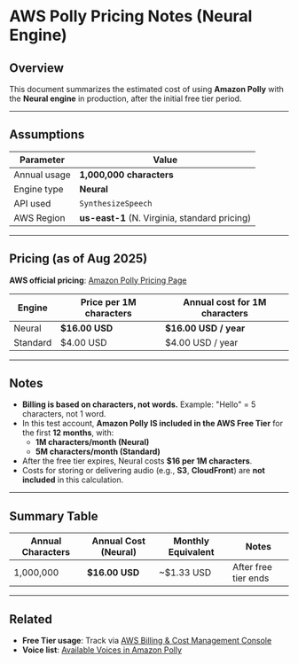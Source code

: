 # AWS Polly Pricing Notes (Neural Engine)

## Overview
This document summarizes the estimated cost of using **Amazon Polly** with the **Neural engine** in production, after the initial free tier period.

---

## Assumptions
| Parameter           | Value |
|---------------------|-------|
| Annual usage        | **1,000,000 characters** |
| Engine type         | **Neural** |
| API used            | `SynthesizeSpeech` |
| AWS Region          | **us-east-1** (N. Virginia, standard pricing) |

---

## Pricing (as of Aug 2025)

**AWS official pricing**:
[Amazon Polly Pricing Page](https://aws.amazon.com/polly/pricing/)

| Engine  | Price per 1M characters | Annual cost for 1M characters |
|---------|-------------------------|--------------------------------|
| Neural  | **$16.00 USD**          | **$16.00 USD / year**          |
| Standard| $4.00 USD               | $4.00 USD / year               |

---

## Notes
- **Billing is based on characters, not words.**
  Example: "Hello" = 5 characters, not 1 word.
- In this test account, **Amazon Polly IS included in the AWS Free Tier** for the first **12 months**, with:
  - **1M characters/month (Neural)**
  - **5M characters/month (Standard)**
- After the free tier expires, Neural costs **$16 per 1M characters**.
- Costs for storing or delivering audio (e.g., **S3**, **CloudFront**) are **not included** in this calculation.

---

## Summary Table

| Annual Characters | Annual Cost (Neural) | Monthly Equivalent | Notes |
|-------------------|----------------------|--------------------|-------|
| 1,000,000         | **$16.00 USD**       | ~$1.33 USD         | After free tier ends |

---

## Related
- **Free Tier usage**: Track via [AWS Billing & Cost Management Console](https://console.aws.amazon.com/billing/home)
- **Voice list**: [Available Voices in Amazon Polly](https://docs.aws.amazon.com/polly/latest/dg/available-voices.html)
